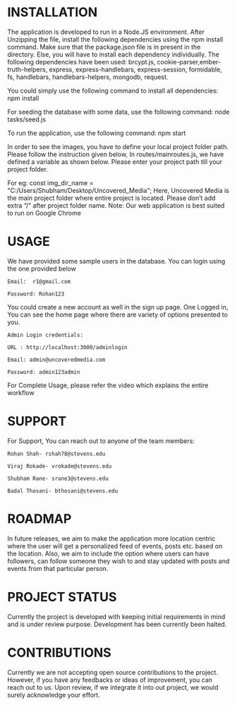 # INSTALLATION
The application is developed to run in a Node.JS environment. 
After Unzipping the file, install the following dependencies using the npm install command. 
Make sure that the package.json file is in present in the directory. Else, you will have to install each dependency individually. 
The following dependencies have been used:
brcypt.js, cookie-parser,ember-truth-helpers, express, express-handlebars, express-session, formidable, fs, handlebars, handlebars-helpers, mongodb, request.

You could simply use the following command to install all dependencies: 
npm install 

For seeding the database with some data, use the following command:
node tasks/seed.js

To run the application, use the following command:
npm start

In order to see the images, you have to define your local project folder path. Please follow the instruction given below,
In routes/mainroutes.js, we have defined a variable as shown below. Please enter your project path till your project folder.

For eg:
const img_dir_name = "C:/Users/Shubham/Desktop/Uncovered_Media";
Here, Uncovered Media is the main project folder where entire project is located. Please don’t add extra “/” after project folder name. 
Note: Our web application is best suited to run on Google Chrome

# USAGE
We have provided some sample users in the database. You can login using the one provided below
	
	Email: 	r1@gmail.com 

	Password: Rohan123

You could create a new account as well in the sign up page.
One Logged in, You can see the home page where there are variety of options presented to you.
	
	Admin Login credentials:
	
	URL : http://localhost:3000/adminlogin
	
	Email: admin@uncoveredmedia.com
	
	Password: admin123admin
	
For Complete Usage, please refer the video which explains the entire workflow

# SUPPORT
For Support, You can reach out to anyone of the team members:

	Rohan Shah- rshah78@stevens.edu 

	Viraj Rokade- vrokade@stevens.edu

	Shubham Rane- srane3@stevens.edu

	Badal Thosani- bthosani@stevens.edu



# ROADMAP
In future releases, we aim to make the application more location centric where the user will get a personalized feed of events, posts etc. based on the location. Also, we aim to include the option where users can have followers, can follow someone they wish to and stay updated with posts and events from that particular person. 

# PROJECT STATUS
Currently the project is developed with keeping initial requirements in mind and is under review purpose. Development has been currently been halted.

# CONTRIBUTIONS
Currently we are not accepting open source contributions to the project. However, if you have any feedbacks or ideas of improvement, you can reach out to us. Upon review, if we integrate it into out project, we would surely acknowledge your effort.
